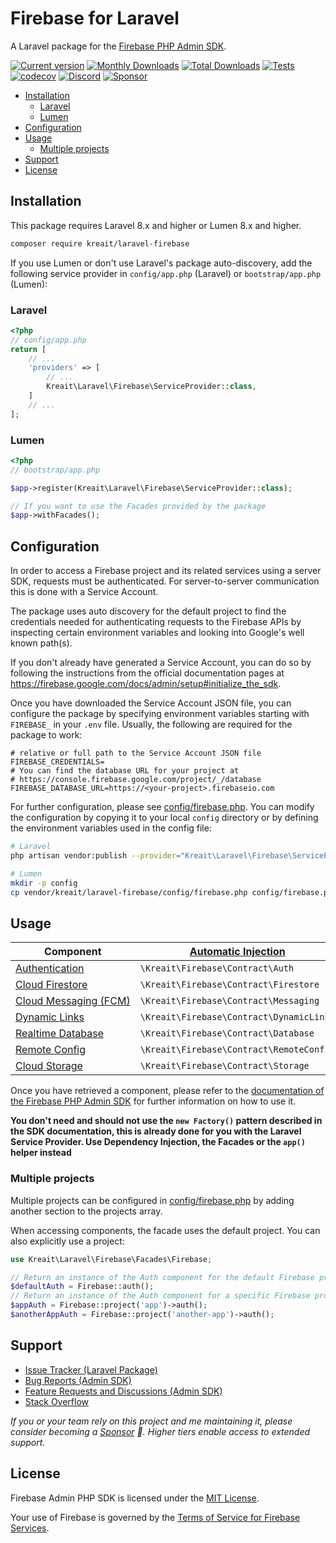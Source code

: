 # Firebase for Laravel

A Laravel package for the [Firebase PHP Admin SDK](https://github.com/kreait/firebase-php).

[![Current version](https://img.shields.io/packagist/v/kreait/laravel-firebase.svg?logo=composer)](https://packagist.org/packages/kreait/laravel-firebase)
[![Monthly Downloads](https://img.shields.io/packagist/dm/kreait/laravel-firebase.svg)](https://packagist.org/packages/kreait/laravel-firebase/stats)
[![Total Downloads](https://img.shields.io/packagist/dt/kreait/laravel-firebase.svg)](https://packagist.org/packages/kreait/laravel-firebase/stats)
[![Tests](https://github.com/kreait/laravel-firebase/workflows/Tests/badge.svg?branch=main)](https://github.com/kreait/laravel-firebase/actions)
[![codecov](https://codecov.io/gh/kreait/laravel-firebase/branch/main/graph/badge.svg)](https://codecov.io/gh/kreait/laravel-firebase)
[![Discord](https://img.shields.io/discord/807679292573220925.svg?color=7289da&logo=discord)](https://discord.gg/Yacm7unBsr)
[![Sponsor](https://img.shields.io/static/v1?logo=GitHub&label=Sponsor&message=%E2%9D%A4&color=ff69b4)](https://github.com/sponsors/jeromegamez)

- [Installation](#installation)
  - [Laravel](#laravel)
  - [Lumen](#lumen)
- [Configuration](#configuration)
- [Usage](#usage)
  - [Multiple projects](#multiple-projects)
- [Support](#support)
- [License](#license)

## Installation

This package requires Laravel 8.x and higher or Lumen 8.x and higher.

```bash
composer require kreait/laravel-firebase
```

If you use Lumen or don't use Laravel's package auto-discovery, add the following service provider in
`config/app.php` (Laravel) or `bootstrap/app.php` (Lumen):

### Laravel

```php
<?php
// config/app.php
return [
    // ...
    'providers' => [
        // ...
        Kreait\Laravel\Firebase\ServiceProvider::class,
    ]
    // ...
];
```

### Lumen

```php
<?php
// bootstrap/app.php

$app->register(Kreait\Laravel\Firebase\ServiceProvider::class);

// If you want to use the Facades provided by the package
$app->withFacades();
```

## Configuration

In order to access a Firebase project and its related services using a server SDK, requests must be authenticated.
For server-to-server communication this is done with a Service Account.

The package uses auto discovery for the default project to find the credentials needed for authenticating requests to
the Firebase APIs by inspecting certain environment variables and looking into Google's well known path(s).

If you don't already have generated a Service Account, you can do so by following the instructions from the
official documentation pages at https://firebase.google.com/docs/admin/setup#initialize_the_sdk.

Once you have downloaded the Service Account JSON file, you can configure the package by specifying
environment variables starting with `FIREBASE_` in your `.env` file. Usually, the following are
required for the package to work:

```
# relative or full path to the Service Account JSON file
FIREBASE_CREDENTIALS=
# You can find the database URL for your project at
# https://console.firebase.google.com/project/_/database
FIREBASE_DATABASE_URL=https://<your-project>.firebaseio.com
```

For further configuration, please see [config/firebase.php](config/firebase.php). You can modify the configuration
by copying it to your local `config` directory or by defining the environment variables used in the config file:

```bash
# Laravel
php artisan vendor:publish --provider="Kreait\Laravel\Firebase\ServiceProvider" --tag=config

# Lumen
mkdir -p config
cp vendor/kreait/laravel-firebase/config/firebase.php config/firebase.php
```

## Usage

| Component                                                                                             | [Automatic Injection](https://laravel.com/docs/container#automatic-injection) | [Facades](https://laravel.com/docs/facades) | [`app()`](https://laravel.com/docs/helpers#method-app) |
|-------------------------------------------------------------------------------------------------------|-------------------------------------------------------------------------------|---------------------------------------------|--------------------------------------------------------|
| [Authentication](https://firebase-php.readthedocs.io/en/stable/authentication.html)                   | `\Kreait\Firebase\Contract\Auth`                                              | `Firebase::auth()`                          | `app('firebase.auth')`                                 |
| [Cloud Firestore](https://firebase-php.readthedocs.io/en/stable/cloud-firestore.html)                 | `\Kreait\Firebase\Contract\Firestore`                                         | `Firebase::firestore()`                     | `app('firebase.firestore')`                            |
| [Cloud&nbsp;Messaging&nbsp;(FCM)](https://firebase-php.readthedocs.io/en/stable/cloud-messaging.html) | `\Kreait\Firebase\Contract\Messaging`                                         | `Firebase::messaging()`                     | `app('firebase.messaging')`                            |
| [Dynamic&nbsp;Links](https://firebase-php.readthedocs.io/en/stable/dynamic-links.html)                | `\Kreait\Firebase\Contract\DynamicLinks`                                      | `Firebase::dynamicLinks()`                  | `app('firebase.dynamic_links')`                        |
| [Realtime Database](https://firebase-php.readthedocs.io/en/stable/realtime-database.html)             | `\Kreait\Firebase\Contract\Database`                                          | `Firebase::database()`                      | `app('firebase.database')`                             |
| [Remote Config](https://firebase-php.readthedocs.io/en/stable/remote-config.html)                     | `\Kreait\Firebase\Contract\RemoteConfig`                                      | `Firebase::remoteConfig()`                  | `app('firebase.remote_config')`                        |
| [Cloud Storage](https://firebase-php.readthedocs.io/en/stable/cloud-storage.html)                     | `\Kreait\Firebase\Contract\Storage`                                           | `Firebase::storage()`                       | `app('firebase.storage')`                              |

Once you have retrieved a component, please refer to the [documentation of the Firebase PHP Admin SDK](https://firebase-php.readthedocs.io)
for further information on how to use it.

**You don't need and should not use the `new Factory()` pattern described in the SDK documentation, this is already
done for you with the Laravel Service Provider. Use Dependency Injection, the Facades or the `app()` helper instead**

### Multiple projects

Multiple projects can be configured in [config/firebase.php](config/firebase.php) by adding another section to the projects array.

When accessing components, the facade uses the default project. You can also explicitly use a project:

```php
use Kreait\Laravel\Firebase\Facades\Firebase;

// Return an instance of the Auth component for the default Firebase project
$defaultAuth = Firebase::auth();
// Return an instance of the Auth component for a specific Firebase project
$appAuth = Firebase::project('app')->auth();
$anotherAppAuth = Firebase::project('another-app')->auth();
```

## Support

- [Issue Tracker (Laravel Package)](https://github.com/kreait/laravel-firebase/issues/)
- [Bug Reports (Admin SDK)](https://github.com/kreait/firebase-php/issues/)
- [Feature Requests and Discussions (Admin SDK)](https://github.com/kreait/firebase-php/discussions)
- [Stack Overflow](https://stackoverflow.com/questions/tagged/firebase+php)

_If you or your team rely on this project and me maintaining it, please consider becoming a
[Sponsor](https://github.com/sponsors/jeromegamez/) 🙏. Higher tiers enable access to extended
support._

## License

Firebase Admin PHP SDK is licensed under the [MIT License](LICENSE).

Your use of Firebase is governed by the [Terms of Service for Firebase Services](https://firebase.google.com/terms/).
